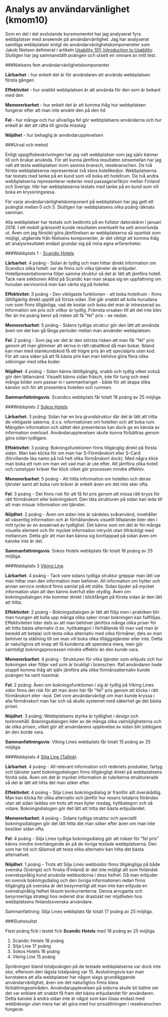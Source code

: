 Analys av användarvänlighet (kmom10)
========================================

Som en del i det avslutande kursmomentet har jag analyserat fyra webbplatser med avseende på användarvänlighet. Jag har analyserat samtliga webbplatser enligt de användarvänlighetskomponeneter som Jakob Nielsen definierat i artikeln [Usability 101: Introduction to Usability](https://www.nngroup.com/articles/usability-101-introduction-to-usability/). Slutligen har jag sammanställt poängen och utsett en vinnare av mitt test.

###Nielsens fem användarvänlighetskomponenter

__Lärbarhet__ - hur enkelt det är för användaren att använda webbplatsen första gången

__Effektivitet__ - hur snabbt webbplatsen är att använda för den som är bekant med den

__Memorerbarhet__ - hur enkelt det är att komma ihåg hur webbplatsen fungerar efter att man inte använt den på den tid

__Fel__ - hur många och hur allvarliga fel gör webbplatsens användarna och hur enkelt är det att rätta till gjorda misstag

__Nöjdhet__ - hur behaglig är användarupplevelsen

###Urval och metod

Enligt uppgiftsbeskrivningen har jag valt webbplatser som jag själv känner till och brukar använda. För att kunna jämföra resultaten sinsemellan har jag valt att testa webbplatser inom samma bransch, resebranschen. De två första webbplatserna representerar två stora hotellkedjor. Webbplatserna har testats med tanke på en kund som vill boka ett hotellrum. De två andra webbplatserna representerar rederier med passagerarfärjor mellan Finland och Sverige. Här har webbplatserna testats med tanke på en kund som vill boka en kryssningsresa.

För varje användarvänlighetskomponent på webbplatsen har jag gett ett poängtal mellan 0 och 5. Slutligen har webbplatsens olika poäng räknats samman.

Alla webbplatser har testats och bedömts på en fullstor datorskärm i januari 2018. I ett mobilt gränssnitt kunde resultaten eventuellt ha sett annorlunda ut. Även om jag försökt göra jämförelsen av webbplatserna så opartisk som möjligt, utgående från Nielsens komponenter, är det viktigt att komma ihåg att analysresultatet endast grundar sig på mina egna erfarenheter.

###Webbplats 1 - [Scandic Hotels](https://www.scandichotels.se/)

__Lärbarhet__: 4 poäng - Sidan är tydlig och man hittar direkt information om Scandics olika hotell: var de finns och vilka tjänster de erbjuder. Hotellpresentationerna följer samma struktur så det är lätt att jämföra hotell. Tack vare sektionen Alltid på Scandic kan man skapa sig en uppfattning om hurudan servicenivå man kan vänta sig på hotellet.

__Effektivitet__: 3 poäng - Den viktigaste funktionen - att boka hotellrum - finns lättillgänlig direkt upptill på första sidan. Det går snabbt att kolla hurudana rum som finns tillgänliga, vad de kostar och boka det man är intresserad av. Information om pris och villkor är tydlig. Främsta orsaken till att det inte blev fler än tre poäng beror på risken att få "fel" pris - se nedan.

__Memorerbarhet__: 5 poäng - Sidans tydliga struktur gör den lätt att använda även om det kan gå långa perioder mellan man använder webbplatsen.

__Fel__: 2 poäng - Som jag ser det är den största risken att man får "fel" pris genom att man glömmer att skriva in rätt rabattkod då man bokar. Ibland kan man med stamkundskod få ett högre pris än ett specialpris utan kod. För att vara säker på att få bästa pris kan man behöva göra flera olika sökningar med olika koder.

__Nöjdhet__: 4 poäng - Sidan känns lättillgänglig, snabb och tydlig vilket också gör den lättanvänd. Visuellt känns sidan fräsch, inte för tung och med många bilder som passar in i sammanhanget - både för att skapa olika känslor och för att presentera hotellen och rummen.

__Sammanfattningsvis__: Scandics webbplats får totalt 18 poäng av 25 möjliga.

###Webbplats 2 [Sokos Hotels](https://www.sokoshotels.fi/sv)

__Lärbarhet__: 3 poäng: Sidan har en bra grundstruktur där det är lätt att hitta de viktigaste sakerna, d.v.s. informationen om hotellen och att boka rum. Mängden information och sättet den presenteras kan dock ge en känsla av information overload. Användarupplevelsen skulle kunna förbättras genom göra sidan tydligare.

__Effektivitet__: 3 poäng: Bokningsfunktionen finns tillgänglig direkt på första sidan. Man kan klicka för om man har S-Förmånskort eller S-Card (förvillande lika namn på två helt olika förmånskort dock). Med några klick man boka ett rum om man vet vad man är ute efter. Att jämföra olika hotell och rumstyper kräver fler klick vilket gör processen mindre effektiv.

__Memorerbarhet__: 5 poäng - Att hitta information om hotellen och deras tjänster samt att boka rum kräver är enkelt även om det inte sker ofta.

__Fel__: 3 poäng - Det finns risk för att få fel pris genom att missa rätt kryss för rätt förmånskort eller bokningskort. Den täta strukturen på sidan kan leda till att man missar information om tjänster.

__Nöjdhet__: 2 poäng - Även om sidan inte är särdeles svåranvänd, innehåller all väsentlig information och är förhållandevis visuellt tilltalande lider den i mitt tycke av en avsaknad av tydlighet. Det känns som om det är för många visuella element och för mycket information intryckt utan tillräckligt med mellanrum. Detta gör att man kan känna sig borttappad på sidan även om kanske inte är det.

__Sammanfattningsvis__: Sokos Hotels webbplats får totalt 16 poäng av 25 möjliga.

###Webbplats 3 [Viking Line](https://www.vikingline.fi/sv-fi/)

__Lärbarhet__: 4 poäng - Tack vare sidans tydliga struktur greppar man lätt var man hittar man den information man behöver. All information om hytter och annan service ombord finns samlat på ett ställe. Sidan bjuder på mycket information utan att den känns överfull eller otydlig. Även om bokningsdialogen inte kommer direkt i blickfånget på första sidan är den lätt att hitta.

__Effektivitet__: 2 poäng - Bokningsdialogen är lätt att följa men i praktiken blir man tvungen att kolla upp många olika saker innan bokningen kan fullföljas. Effektiviteten lider dels av att man behöver jämföra många olika priser för att hitta bästa alternativ (t.ex. hyttkategori i förhållande till man vad man är beredd att betala) och testa olika alternativ med olika förmåner, dels av man behöver ta ställning till om man vill boka olika tilläggstjänster eller inte. Detta är naturligtvis ett knep att få kunderna att spendera mera, men gör samtidigt bokningsprocessen mindre effektiv än den kunde vara.

__Memorerbarhet__: 4 poäng - Strukturen för vilka tjänster som erbjuds och hur bokningen sker följer vad som är brukligt i branschen. Ifall användaren hade sluppit komma ihåg att själv jämföra alla olika förmånsalternativ kunde poängen ha varit maximal.

__Fel__: 2 poäng: Även om bokningsfunktionen i sig är tydlig på Viking Lines sidor finns det risk för att man även här får "fel" pris genom att klicka i rätt förmånskort eller -kod. Det vore användarvänligt om man kunde kryssa i alla förmånskort man har och så skulle systemet med säkerhet ge det bästa priset.

__Nöjdhet__: 3 poäng: Webbplatsens styrka är tydlighet i design och textinnehåll. Bokningsdialogen lider av de många olika valmöjligheterna och de olika prisen, vilket gör att användarens upplevelse av sidan blir jobbigare än den borde vara.

__Sammanfattningsvis__: Viking Lines webbplats får totalt 15 poäng av 25 möjliga.

###Webbplats 4 [Silja Line (Tallink)](https://www.tallinksilja.se/hitta-resa)

__Lärbarhet__: 4 poäng - All relevant information och rederiets produkter, fartyg och tjänster samt bokningsdialogen finns tillgängligt direkt på webbplatsens första sida. Även om det är mycket information är rubrikerna strukturerade så det är lätt att hitta det man söker efter.

__Effektivitet__: 4 poäng - Silja Lines bokningsdialog är framför allt överskådlig. Man kan klicka för olika alternativ och jämför hur resans totalpris förändas utan att sidan laddas om trots att man byter resdag, hyttkategori och så vidare. Bokningsdialogen gör det lätt att hitta det bästa erbjudandet.

__Memorerbarhet__: 4 poäng - Sidans tydliga struktur och speciellt bokningsdialogen gör det lätt hitta det man söker efter även om man inte besöker sidan ofta.

__Fel__: 4 poäng - Silja Lines tydliga bokningsdialog gör att risken för "fel pris" känns mindre överhängande än på de övriga testade webbplatserna. Den som har tid och tålamod att testa olika alternativ kan hitta det bästa alternativet.

__Nöjdhet__: 1 poäng - Trots att Silja Lines webbsidor finns tillgängliga på både svenska (Sverige) och finska (Finland) är det inte möjligt att som finländsk svenskspråkig kund använda webbsidorna i dess helhet. Då man erbjuder en svensk bokningsdialog och den övriga informationen redan finns tillgänglig på svenska är det besynnerligt att man inte kan erbjuda en svenskspråkig helhet liksom konkurrenterna. Denna arroganta och besynnerliga strategi hos rederiet drar drastiskt ner nöjdheten hos webbplatsens finlandssvenska användare.

Sammanfattning: Silja Lines webbplats får totalt 17 poäng av 25 möjliga.

###Slutresultat

Flest poäng fick i testet fick __Scandic Hotels__ med 18 poäng av 25 möjliga.

1. Scandic Hotels 18 poäng
2. Silja Line 17 poäng
3. Sokos Hotels 16 poäng
4. Viking Line 15 poäng


Spridningen bland totalpoängen på de testade webbplatserna var dock inte stor, eftersom den lägsta totalpoäng var 15. Avslutningsvis kan man konstatera att  alla webbplatser har någon slags grundläggande användarvänlighet, även om det naturligtivs finns klara förbättringsområden. Användarupplevelsen på sidorna skulle bli bättre om det var enklare att snabbt få fram det bästa erbjudandet för användaren. Detta kanske å andra sidan inte är något som kan lösas endast med webbdesign utan mera har att göra med hur prissättningen i resebranschen fungerar.
